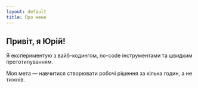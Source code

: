```yaml
---
layout: default
title: Про мене
---
```


## Привіт, я Юрій!

Я експериментую з вайб-кодингом, no-code інструментами та швидким прототипуванням.

Моя мета — навчитися створювати робочі рішення за кілька годин, а не тижнів.
